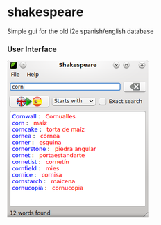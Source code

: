 shakespeare
===========

Simple gui for the old i2e spanish/english database


### User Interface

![Interface](img1.png)
